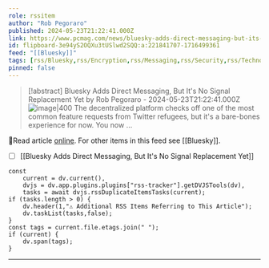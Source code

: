 ```yaml
---
role: rssitem
author: "Rob Pegoraro"
published: 2024-05-23T21:22:41.000Z
link: https://www.pcmag.com/news/bluesky-adds-direct-messaging-but-its-no-signal-replacement-yet
id: flipboard-3e94yS2OQXu3tUSlwd2SQQ:a:221841707-1716499361
feed: "[[Bluesky]]"
tags: [rss/Bluesky,rss/Encryption,rss/Messaging,rss/Security,rss/Technology]
pinned: false
---
```


> [!abstract] Bluesky Adds Direct Messaging, But It's No Signal Replacement Yet by Rob Pegoraro - 2024-05-23T21:22:41.000Z
> <span class="rss-image">![image|400](https://ic-cdn.flipboard.com/pcmag.com/bb8a66a81ff990c2c3b72c2e4bba7d439a38b4e5/_xlarge.jpeg)</span>
> The decentralized platform checks off one of the most common feature requests from Twitter refugees, but it's a bare-bones experience for now. You now …

🔗Read article [online](https://www.pcmag.com/news/bluesky-adds-direct-messaging-but-its-no-signal-replacement-yet). For other items in this feed see [[Bluesky]].

- [ ] [[Bluesky Adds Direct Messaging, But It's No Signal Replacement Yet]]

~~~dataviewjs
const
    current = dv.current(),
	dvjs = dv.app.plugins.plugins["rss-tracker"].getDVJSTools(dv),
	tasks = await dvjs.rssDuplicateItemsTasks(current);
if (tasks.length > 0) {
	dv.header(1,"⚠ Additional RSS Items Referring to This Article");
    dv.taskList(tasks,false);
}
const tags = current.file.etags.join(" ");
if (current) {
	dv.span(tags);
}
~~~

- - -
